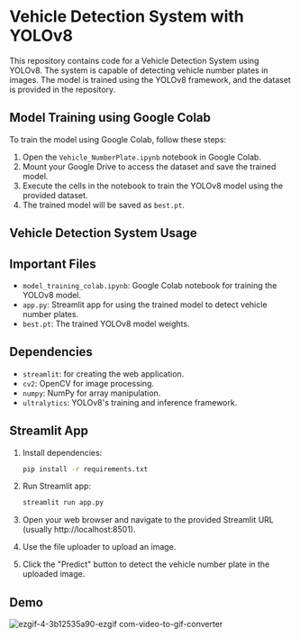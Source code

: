 # Vehicle Detection System with YOLOv8

This repository contains code for a Vehicle Detection System using YOLOv8. The system is capable of detecting vehicle number plates in images. The model is trained using the YOLOv8 framework, and the dataset is provided in the repository.

## Model Training using Google Colab

To train the model using Google Colab, follow these steps:

1. Open the `Vehicle_NumberPlate.ipynb` notebook in Google Colab.
2. Mount your Google Drive to access the dataset and save the trained model.
3. Execute the cells in the notebook to train the YOLOv8 model using the provided dataset.
4. The trained model will be saved as `best.pt`.

## Vehicle Detection System Usage

## Important Files

- `model_training_colab.ipynb`: Google Colab notebook for training the YOLOv8 model.
- `app.py`: Streamlit app for using the trained model to detect vehicle number plates.
- `best.pt`: The trained YOLOv8 model weights.

## Dependencies

- `streamlit`: for creating the web application.
- `cv2`: OpenCV for image processing.
- `numpy`: NumPy for array manipulation.
- `ultralytics`: YOLOv8's training and inference framework.

## Streamlit App

1. Install dependencies:
   ```bash
   pip install -r requirements.txt
2. Run Streamlit app:
   ```bash
   streamlit run app.py
3. Open your web browser and navigate to the provided Streamlit URL (usually http://localhost:8501).

4. Use the file uploader to upload an image.

5. Click the "Predict" button to detect the vehicle number plate in the uploaded image.

## Demo

![ezgif-4-3b12535a90-ezgif com-video-to-gif-converter](https://github.com/Ibrahim-Naseef/Vehicle-NumberPlate-Detection-YOLOV8/assets/156147657/18fe1abd-0def-4d6f-9c85-3b843e263585)




